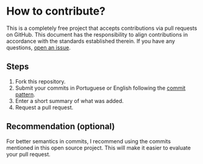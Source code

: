 # How to contribute?

This is a completely free project that accepts contributions via pull requests on GitHub. This document has the responsibility to align contributions in accordance with the standards established therein. If you have any questions, [open an issue](https://github.com/joapedu/junit-tests-maven/issues/new).

## Steps

1. Fork this repository.
2. Submit your commits in Portuguese or English following the [commit pattern](https://www.conventionalcommits.org/en/v1.0.0/).
3. Enter a short summary of what was added.
4. Request a pull request.

## Recommendation (optional)

For better semantics in commits, I recommend using the commits mentioned in this open source project. This will make it easier to evaluate your pull request.
